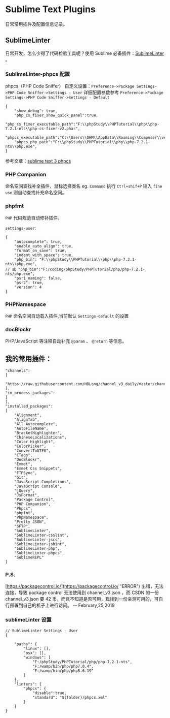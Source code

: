 # Sublime Text Plugins #
日常常用插件及配置信息记录。

## SublimeLinter ##
日常开发，怎么少得了代码检验工具呢？使用 Sublime 必备插件：[SublimeLinter](http://www.sublimelinter.com/en/stable/  "SublimeLinter") 。

### SublimeLinter-phpcs 配置 ###
phpcs（PHP Code Sniffer） 自定义设置：`Preference->Package Settings->PHP Code Sniffer->Settings - User` 详细配置参数参考 `Preference->Package Settings->PHP Code Sniffer->Settings - Default`

	{
		"show_debug": true,
		"php_cs_fixer_show_quick_panel":true,
		"php_cs_fixer_executable_path":"F:\\phpStudy\\PHPTutorial\\php\\php-7.2.1-nts\\php-cs-fixer-v2.phar",
		"phpcs_executable_path":"C:\\Users\\DHM\\AppData\\Roaming\\Composer\\vendor\\bin\\phpcs.bat",
		"phpcs_php_path":"F:\\phpStudy\\PHPTutorial\\php\\php-7.2.1-nts\\php.exe",
	}

参考文章：[sublime text 3 phpcs](https://blog.csdn.net/yxwb1253587469/article/details/72896241 "sublime text 3 phpcs")


### PHP Companion ###
命名空间查找补全插件，鼠标选择类名 eg. `Command` 执行 `Ctrl+shif+P` 输入 `fine use` 则自动查找补充命名空间。 

### phpfmt ###
`PHP` 代码规范自动修补插件。

`settings-user`:

	{
		"autocomplete": true,
		"enable_auto_align": true,
		"format_on_save": true,
		"indent_with_space": true,
		"php_bin": "F:\\phpStudy\\PHPTutorial\\php\\php-7.2.1-nts\\php.exe",
	// 或 "php_bin":"F:/coding/phpStudy/PHPTutorial/php/php-7.2.1-nts/php.exe",
		"psr1_naming": false,
		"psr2": true,
		"version": 4
	}

### PHPNamespace ###
`PHP` 命名空间自动载入插件,当前默认 `Settings-default` 的设置

### docBlockr ###
PHP/JavaScript 等注释自动补充 `@param` 、 `@return` 等信息。



## 我的常用插件： ##

	"channels":
	[
		"https://raw.githubusercontent.com/HBLong/channel_v3_daily/master/channel_v3.json"
	],
	"in_process_packages":
	[
	],
	"installed_packages":
	[
		"Alignment",
		"AlignTab",
		"All Autocomplete",
		"AutoFileName",
		"BracketHighlighter",
		"ChineseLocalizations",
		"Color Highlight",
		"ColorPicker",
		"ConvertToUTF8",
		"CTags",
		"DocBlockr",
		"Emmet",
		"Emmet Css Snippets",
		"FTPSync",
		"Git",
		"JavaScript Completions",
		"JavaScript Console",
		"jQuery",
		"JsFormat",
		"Package Control",
		"PHP Companion",
		"Phpcs",
		"phpfmt",
		"PhpNamespace",
		"Pretty JSON",
		"SFTP",
		"SublimeLinter",
		"SublimeLinter-csslint",
		"SublimeLinter-jscs",
		"SublimeLinter-jshint",
		"SublimeLinter-php",
		"SublimeLinter-phpcs",
		"SublimeREPL"
	]

### P.S.  ###

[https://packagecontrol.io/](https://packagecontrol.io/ "ERROR") 出错，无法连接，导致 package control 无法使用到 channel_v3.json ，而 CSDN 的一份 channel_v3.json 要 42 币，而且不知道是否可用，现找到一份亲测可用的，可自行部署到自己的机子上进行访问。 -- February,25,2019


### sublimeLinter 设置 ###

	// SublimeLinter Settings - User
	{
		
		"paths": {
	        "linux": [],
	        "osx": [],
	        "windows": [
	            "F:/phpStudy/PHPTutorial/php/php-7.2.1-nts",
	        	"F:/wamp/bin/php/php7.0.4",
	        	"F:/wamp/bin/php/php5.6.19"
	        ]
	    },
	    "linters": {
	        "phpcs": {
	            "disable":true,
	            "standard": "${folder}/phpcs.xml"
	        }
	    }
	}